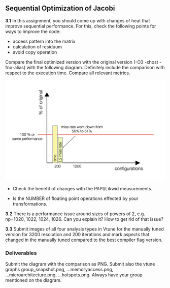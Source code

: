 ## Sequential Optimization of Jacobi

**3.1** In this assignment, you should come up with changes of heat that improve sequential performance. For this, check the following points for ways to improve the code:

- access pattern into the matrix
- calculation of residuum
- avoid copy operation

Compare the final optimized version with the original version (-O3 -xhost -fno-alias) with the following diagram. Definitely include the comparison with respect to the execution time. Compare all relevant metrics.

![moodle graph](moodle_graph.jpeg)

- Check the benefit of changes with the PAPI/Likwid measurements. 

- Is the NUMBER of floating point operations effected by your transformations. 

**3.2** There is a performance issue around sizes of powers of 2, e.g. np=1020, 1022, 1024, 1026. Can you explain it? How to get rid of that issue? 

**3.3** Submit images of all four analysis types in Vtune for the manually tuned version for 3200 resolution and 200 iterations and mark aspects that changed in the manually tuned compared to the best compiler flag version.

### Deliverables
Submit the diagram with the comparison as PNG. Submit also the vtune graphs group<N>_snapshot.png, ...memoryaccess.png, ...microarchitecture.png, ...hotspots.png. Always have your group mentioned on the diagram. 